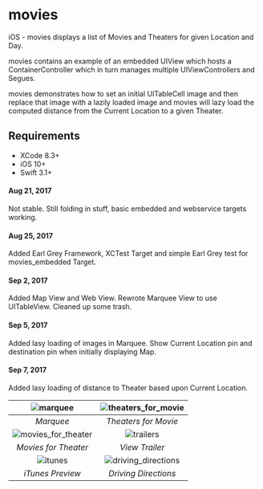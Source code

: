 # movies
iOS - movies displays a list of Movies and Theaters for given Location and Day.

movies contains an example of an embedded UIView which hosts a ContainerController which in turn manages multiple UIViewControllers and Segues.

movies demonstrates how to set an initial UITableCell image and then replace that image with a lazily loaded image and movies will lazy load the computed distance from the Current Location to a given Theater.

## Requirements

- XCode 8.3+
- iOS 10+
- Swift 3.1+


#### Aug 21, 2017
Not stable. Still folding in stuff, basic embedded and webservice targets working.

#### Aug 25, 2017
Added Earl Grey Framework, XCTest Target and simple Earl Grey test for movies_embedded Target.

#### Sep 2, 2017
Added Map View and Web View. Rewrote Marquee View to use UITableView. Cleaned up some trash.

#### Sep 5, 2017
Added lasy loading of images in Marquee. Show Current Location pin and destination pin when initially displaying Map.

#### Sep 7, 2017
Added lasy loading of distance to Theater based upon Current Location.


![marquee](https://user-images.githubusercontent.com/4106530/30089364-21c7bf20-9261-11e7-823b-794557a4c284.png "Marquee") | ![theaters_for_movie](https://user-images.githubusercontent.com/4106530/30242571-8e33527a-954d-11e7-8e3c-adbfb34ffa5c.png "Theaters for Movie") |
:-------------------------:|:-------------------------:
*Marquee* | *Theaters for Movie* |
![movies_for_theater](https://user-images.githubusercontent.com/4106530/30242574-9d3a0192-954d-11e7-9bb7-03c6f00a4cc5.png "Movies for Theater") | ![trailers](https://user-images.githubusercontent.com/4106530/30242577-a950216e-954d-11e7-8036-9bb00f657445.png "Trailers") |
*Movies for Theater* | *View Trailer* |
![itunes](https://user-images.githubusercontent.com/4106530/30089385-36007a5e-9261-11e7-987c-97c8dcdcf388.png "iTunes Preview") | ![driving_directions](https://user-images.githubusercontent.com/4106530/30242578-b4e885e8-954d-11e7-8c11-de693202e0ab.png "Driving Directions") |
*iTunes Preview* | *Driving Directions*
